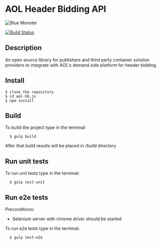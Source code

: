 # AOL Header Bidding API

![](https://dl.dropboxusercontent.com/u/71280/AOLBlueMonster.png "Blue Monster")

[![Build Status](https://travis-ci.org/vzhukovsky/pub-api.svg?branch=master)](https://travis-ci.org/vzhukovsky/pub-api)

## Description
  An open source library for publishers and third party container solution providers to integrate with AOL's demand side platform for header bidding.

## Install

    $ clone the repository
    $ cd aol-hb.js
    $ npm install
    
## Build

To build the project type in the terminal:
    
      $ gulp build
         
After that build results will be placed in /build directory
        
## Run unit tests

To run unit tests type in the terminal:
    
      $ gulp test-unit
               
## Run e2e tests

Preconditions: 
- Selenium server with chrome driver should be started

To run e2e tests type in the terminal:
    
      $ gulp test-e2e
